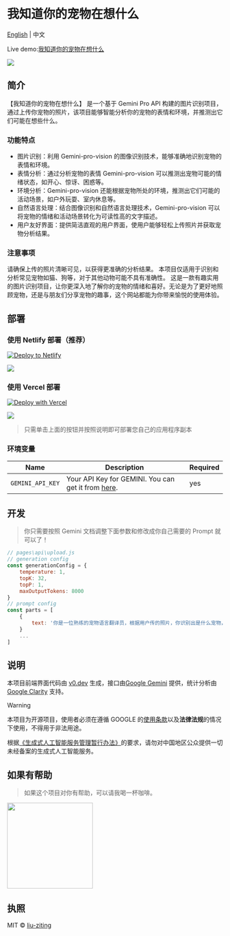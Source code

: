 # 我知道你的宠物在想什么

[English](README.md) | 中文

Live demo:[我知道你的宠物在想什么](https://iknowwhatyourcatisthinking.netlify.app)

<img src="https://iknowwhatyourcatisthinking.netlify.app/demo.jpg"/>

## 简介

【我知道你的宠物在想什么】 是一个基于 Gemini Pro API 构建的图片识别项目，通过上传你宠物的照片，该项目能够智能分析你的宠物的表情和环境，并推测出它们可能在想些什么。

### 功能特点

-   图片识别：利用 Gemini-pro-vision 的图像识别技术，能够准确地识别宠物的表情和环境。
-   表情分析：通过分析宠物的表情 Gemini-pro-vision 可以推测出宠物可能的情绪状态，如开心、惊讶、困惑等。
-   环境分析：Gemini-pro-vision 还能根据宠物所处的环境，推测出它们可能的活动场景，如户外玩耍、室内休息等。
-   自然语言处理：结合图像识别和自然语言处理技术，Gemini-pro-vision 可以将宠物的情绪和活动场景转化为可读性高的文字描述。
-   用户友好界面：提供简洁直观的用户界面，使用户能够轻松上传照片并获取宠物分析结果。

### 注意事项

请确保上传的照片清晰可见，以获得更准确的分析结果。
本项目仅适用于识别和分析常见宠物如猫、狗等，对于其他动物可能不具有准确性。
这是一款有趣实用的图片识别项目，让你更深入地了解你的宠物的情绪和喜好。无论是为了更好地照顾宠物，还是与朋友们分享宠物的趣事，这个网站都能为你带来愉悦的使用体验。

## 部署

### 使用 Netlify 部署（推荐）

[![Deploy to Netlify](https://www.netlify.com/img/deploy/button.svg)](https://app.netlify.com/start/deploy?repository=https://github.com/liu-ziting/PetThoughts)

<img src="https://iknowwhatyourcatisthinking.netlify.app/v1.png"/>

### 使用 Vercel 部署

[![Deploy with Vercel](https://vercel.com/button)](https://vercel.com/new/clone?repository-url=https://github.com/liu-ziting/PetThoughts&env=GEMINI_API_KEY)

<img src="https://iknowwhatyourcatisthinking.netlify.app/v2.png"/>

> 只需单击上面的按钮并按照说明即可部署您自己的应用程序副本

### 环境变量

| Name             | Description                                                                                    | Required |
| ---------------- | ---------------------------------------------------------------------------------------------- | -------- |
| `GEMINI_API_KEY` | Your API Key for GEMINI. You can get it from [here](https://makersuite.google.com/app/apikey). | yes      |

## 开发

> 你只需要按照 Gemini 文档调整下面参数和修改成你自己需要的 Prompt 就可以了！

```javascript
// pages\api\upload.js
// generation config
const generationConfig = {
    temperature: 1,
    topK: 32,
    topP: 1,
    maxOutputTokens: 8000
}
// prompt config
const parts = [
    {
        text: '你是一位熟练的宠物语言翻译员，根据用户传的照片，你识别出是什么宠物，准确猜测宠物的情绪和想法，你可以根据宠物的肢体语言、表情、周围环境猜测宠物想说什么。翻译完后，请根据宠物的语气给出宠物的“声音”，口语自然一点，用中文回答，格式如下：🐶：<这是什么宠物><宠物的想法>。用户上传的图片中，如果没有宠物，则返回“图片中没有宠物~""'
    }
    ...
]
```

## 说明

本项目前端界面代码由 [v0.dev](https://v0.dev/t/AqOuyxMjm7u 'v0.dev') 生成，接口由[Google Gemini](https://deepmind.google/technologies/gemini/#introduction 'Google Gemini') 提供，统计分析由[Google Clarity](https://clarity.microsoft.com/projects 'Google Gemini') 支持。

> [!WARNING]
> 本项目为开源项目，使用者必须在遵循 GOOGLE 的[使用条款](https://ai.google.dev/terms)以及**法律法规**的情况下使用，不得用于非法用途。
>
> 根据[《生成式人工智能服务管理暂行办法》](http://www.cac.gov.cn/2023-07/13/c_1690898327029107.htm)的要求，请勿对中国地区公众提供一切未经备案的生成式人工智能服务。

## 如果有帮助

> 如果这个项目对你有帮助，可以请我喝一杯咖啡。

<img style="width:200px" src="https://iknowwhatyourcatisthinking.netlify.app/qrcode.jpg"/>

## 执照

MIT © [liu-ziting](https://github.com/liu-ziting/PetThoughts/blob/main/LICENSE.txt)
